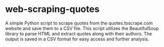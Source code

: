 # web-scraping-quotes
A simple Python script to scrape quotes from the quotes.toscrape.com website and save them to a CSV file. This script utilizes the BeautifulSoup library to parse HTML and extract quotes along with their authors. The output is saved in a CSV format for easy access and further analysis.
